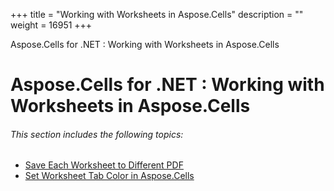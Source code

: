 +++
title = "Working with Worksheets in Aspose.Cells" 
description = "" 
weight = 16951 
+++

Aspose.Cells for .NET : Working with Worksheets in Aspose.Cells  

# Aspose.Cells for .NET : Working with Worksheets in Aspose.Cells


###### This section includes the following topics:  

*   [Save Each Worksheet to Different PDF](http://localhost:1313/cellsnet/plugins/asposecellsnetfornpoi/missingfeaturesinnpoi/workingwithworksheetsinasposecells/save+each+worksheet+to+different+pdf)
*   [Set Worksheet Tab Color in Aspose.Cells](http://localhost:1313/cellsnet/plugins/asposecellsnetfornpoi/missingfeaturesinnpoi/workingwithworksheetsinasposecells/set+worksheet+tab+color+in+aspose.cells)

